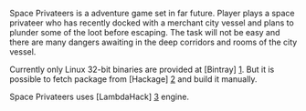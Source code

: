 Space Privateers is a adventure game set in far future. Player plays a space
privateer who has recently docked with a merchant city vessel and plans to
plunder some of the loot before escaping. The task will not be easy and there
are many dangers awaiting in the deep corridors and rooms of the city vessel.

Currently only Linux 32-bit binaries are provided at [Bintray] [1]. But it is
possible to fetch package from [Hackage] [2] and build it manually.

Space Privateers uses [LambdaHack] [3] engine.

[1]: https://bintray.com/tuturto/SpacePrivateers/space-privateers/view
[2]: https://hackage.haskell.org/package/SpacePrivateers
[3]: https://github.com/LambdaHack/LambdaHack/
